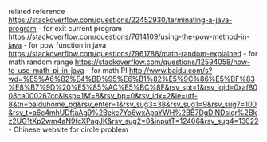 related reference
https://stackoverflow.com/questions/22452930/terminating-a-java-program - for exit current program
https://stackoverflow.com/questions/7614109/using-the-pow-method-in-java - for pow function in java
https://stackoverflow.com/questions/7961788/math-random-explained - for math random range
https://stackoverflow.com/questions/12594058/how-to-use-math-pi-in-java - for math PI
http://www.baidu.com/s?wd=%E5%A6%82%E4%BD%95%E6%B1%82%E5%9C%86%E5%BF%83%E8%B7%9D%20%E5%85%AC%E5%BC%8F&rsv_spt=1&rsv_iqid=0xaf8008ca000267cc&issp=1&f=8&rsv_bp=0&rsv_idx=2&ie=utf-8&tn=baiduhome_pg&rsv_enter=1&rsv_sug3=38&rsv_sug1=9&rsv_sug7=100&rsv_t=a6c4mhUDftaAg9%2Bekc7Yo6wxApaYWH%2BB7DgDiNDsiqr%2Bkz2UG1tXp2wm4aN9fcXPagJK&rsv_sug2=0&inputT=12406&rsv_sug4=13022 - Chinese website for circle problem
